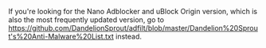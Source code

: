 If you're looking for the Nano Adblocker and uBlock Origin version, which is also the most frequently updated version, go to https://github.com/DandelionSprout/adfilt/blob/master/Dandelion%20Sprout's%20Anti-Malware%20List.txt instead.
